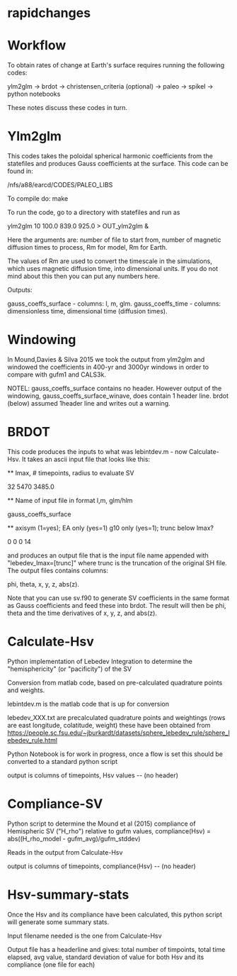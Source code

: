 # rapidchanges

# Workflow
To obtain rates of change at Earth's surface requires running the following codes: 

ylm2glm 
-> brdot -> christensen_criteria (optional)
-> paleo -> spikeI -> python notebooks

These notes discuss these codes in turn. 

# Ylm2glm

This codes takes the poloidal spherical harmonic coefficients from the statefiles and produces Gauss coefficients at the surface. 
This code can be found in: 

/nfs/a88/earcd/CODES/PALEO_LIBS

To compile do: make

To run the code, go to a directory with statefiles and run as

ylm2glm 10 100.0 839.0 925.0 > OUT_ylm2glm &

Here the arguments are: number of file to start from, number of magnetic diffusion times to process, Rm for model, Rm for Earth. 

The values of Rm are used to convert the timescale in the simulations, which uses magnetic diffusion time, into dimensional 
units. If you do not mind about this then you can put any numbers here. 

Outputs: 

gauss_coeffs_surface - columns: l, m, glm. 
gauss_coeffs_time - columns: dimensionless time, dimensional time (diffusion times). 

# Windowing

In Mound,Davies & Silva 2015 we took the output from ylm2glm and windowed the coefficients in 400-yr and 3000yr windows in order to compare with gufm1 and CALS3k. 

NOTEL: gauss_coeffs_surface contains no header. However output of the windowing, gauss_coeffs_surface_winave, does contain 1 header line. brdot (below) assumed 1header line and writes out a warning. 

# BRDOT

This code produces the inputs to what was lebintdev.m - now Calculate-Hsv. It takes an ascii input file that looks like this: 

** lmax, # timepoints, radius to evaluate SV

32 5470 3485.0

** Name of input file in format l,m, glm/hlm

gauss_coeffs_surface

** axisym (1=yes); EA only (yes=1) g10 only (yes=1); trunc below lmax?

0 0 0 14

and produces an output file that is the input file name appended with "lebedev_lmax=[trunc]" where trunc is the truncation of the original SH file. The output files contains columns: 

phi, theta, x, y, z, abs(z). 

Note that you can use sv.f90 to generate SV coefficients in the same format as Gauss coefficients and feed these into brdot. The result will then be phi, theta and the time derivatives of x, y, z, and abs(z). 

# Calculate-Hsv
Python implementation of Lebedev Integration to determine the "hemisphericity" (or "pacificity") of the SV

Conversion from matlab code, based on pre-calculated quadrature points and weights.

lebintdev.m is the matlab code that is up for conversion

lebedev_XXX.txt are precalculated quadrature points and weightings (rows are east longitude, colatitude, weight)
these have been obtained from https://people.sc.fsu.edu/~jburkardt/datasets/sphere_lebedev_rule/sphere_lebedev_rule.html

Python Notebook is for work in progress, once a flow is set this should be converted to a standard python script

output is columns of timepoints, Hsv values -- (no header)

# Compliance-SV
Python script to determine the Mound et al (2015) compliance of Hemispheric SV ("H_rho") relative to gufm values, compliance(Hsv) = abs((H_rho_model - gufm_avg)/gufm_stddev)

Reads in the output from Calculate-Hsv

output is columns of timepoints, compliance(Hsv) -- (no header)

# Hsv-summary-stats

Once the Hsv and its compliance have been calculated, this python script will generate some summary stats. 

Input filename needed is the one from Calculate-Hsv

Output file has a headerline and gives: total number of timpoints, total time elapsed, avg value, standard deviation of value
for both Hsv and its compliance (one file for each)
